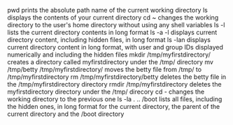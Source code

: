 pwd prints the absolute path name of the current working directory
ls displays the contents of your current directory
cd ~ changes the working directory to the user's home directory without using any shell variables
ls -l lists the current directory contents in long format
ls -a -l displays current directory content, including hidden files, in long format
ls -lan displays current directory content in long format, with user and group IDs displayed numerically and including the hidden files
mkdir /tmp/myfirstdirectory/ creates a directory called myfirstdirectory under the /tmp/ directory
mv /tmp/betty /tmp/myfirstdirectory/ moves the betty file from /tmp/ to /tmp/myfirstdirectory
rm /tmp/myfirstdirectory/betty deletes the betty file in the /tmp/myfirstdirectory directory
rmdir /tmp/myfirstdirectory deletes the myfirstdirectory directory under the /tmp/ direcory
cd - changes the working directory to the previous one
ls -la . .. /boot lists all files, including the hidden ones, in long format for the current directory, the parent of the current directory and the /boot directory